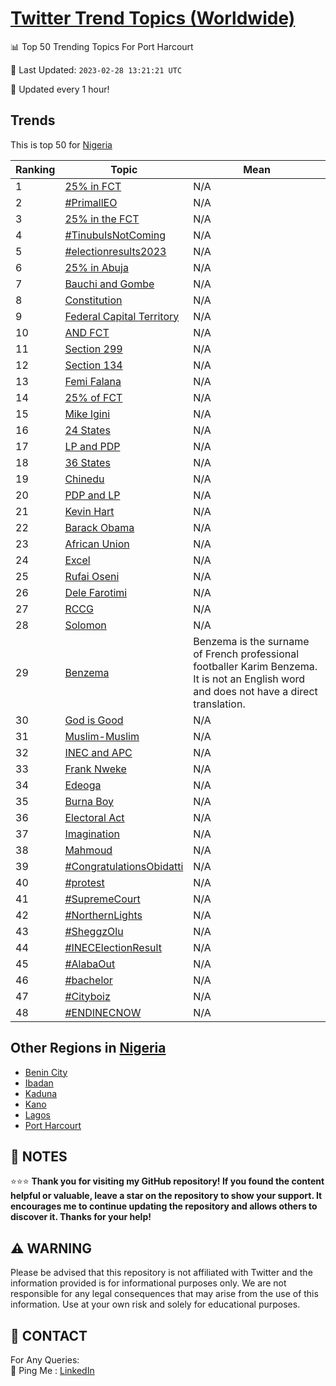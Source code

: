 [Twitter Trend Topics (Worldwide)](https://github.com/ErcinDedeoglu/Twitter-Trend-Topics)
==========


📊 Top 50 Trending Topics For Port Harcourt

📆 Last Updated: `2023-02-28 13:21:21 UTC`

🔧 Updated every 1 hour!


## Trends

This is top 50 for [Nigeria](</Nigeria>)

| Ranking | Topic | Mean |
| ------- | ------------ | ------------ |
| 1 | [25% in FCT](http://twitter.com/search?q=25%25+in+FCT) | N/A |
| 2 | [#PrimallEO](http://twitter.com/search?q=%23PrimallEO) | N/A |
| 3 | [25% in the FCT](http://twitter.com/search?q=25%25+in+the+FCT) | N/A |
| 4 | [#TinubuIsNotComing](http://twitter.com/search?q=%23TinubuIsNotComing) | N/A |
| 5 | [#electionresults2023](http://twitter.com/search?q=%23electionresults2023) | N/A |
| 6 | [25% in Abuja](http://twitter.com/search?q=25%25+in+Abuja) | N/A |
| 7 | [Bauchi and Gombe](http://twitter.com/search?q=Bauchi+and+Gombe) | N/A |
| 8 | [Constitution](http://twitter.com/search?q=Constitution) | N/A |
| 9 | [Federal Capital Territory](http://twitter.com/search?q=Federal+Capital+Territory) | N/A |
| 10 | [AND FCT](http://twitter.com/search?q=AND+FCT) | N/A |
| 11 | [Section 299](http://twitter.com/search?q=Section+299) | N/A |
| 12 | [Section 134](http://twitter.com/search?q=Section+134) | N/A |
| 13 | [Femi Falana](http://twitter.com/search?q=Femi+Falana) | N/A |
| 14 | [25% of FCT](http://twitter.com/search?q=25%25+of+FCT) | N/A |
| 15 | [Mike Igini](http://twitter.com/search?q=Mike+Igini) | N/A |
| 16 | [24 States](http://twitter.com/search?q=24+States) | N/A |
| 17 | [LP and PDP](http://twitter.com/search?q=LP+and+PDP) | N/A |
| 18 | [36 States](http://twitter.com/search?q=36+States) | N/A |
| 19 | [Chinedu](http://twitter.com/search?q=Chinedu) | N/A |
| 20 | [PDP and LP](http://twitter.com/search?q=PDP+and+LP) | N/A |
| 21 | [Kevin Hart](http://twitter.com/search?q=Kevin+Hart) | N/A |
| 22 | [Barack Obama](http://twitter.com/search?q=Barack+Obama) | N/A |
| 23 | [African Union](http://twitter.com/search?q=African+Union) | N/A |
| 24 | [Excel](http://twitter.com/search?q=Excel) | N/A |
| 25 | [Rufai Oseni](http://twitter.com/search?q=Rufai+Oseni) | N/A |
| 26 | [Dele Farotimi](http://twitter.com/search?q=Dele+Farotimi) | N/A |
| 27 | [RCCG](http://twitter.com/search?q=RCCG) | N/A |
| 28 | [Solomon](http://twitter.com/search?q=Solomon) | N/A |
| 29 | [Benzema](http://twitter.com/search?q=Benzema) | Benzema is the surname of French professional footballer Karim Benzema. It is not an English word and does not have a direct translation. |
| 30 | [God is Good](http://twitter.com/search?q=God+is+Good) | N/A |
| 31 | [Muslim-Muslim](http://twitter.com/search?q=Muslim-Muslim) | N/A |
| 32 | [INEC and APC](http://twitter.com/search?q=INEC+and+APC) | N/A |
| 33 | [Frank Nweke](http://twitter.com/search?q=Frank+Nweke) | N/A |
| 34 | [Edeoga](http://twitter.com/search?q=Edeoga) | N/A |
| 35 | [Burna Boy](http://twitter.com/search?q=Burna+Boy) | N/A |
| 36 | [Electoral Act](http://twitter.com/search?q=Electoral+Act) | N/A |
| 37 | [Imagination](http://twitter.com/search?q=Imagination) | N/A |
| 38 | [Mahmoud](http://twitter.com/search?q=Mahmoud) | N/A |
| 39 | [#CongratulationsObidatti](http://twitter.com/search?q=%23CongratulationsObidatti) | N/A |
| 40 | [#protest](http://twitter.com/search?q=%23protest) | N/A |
| 41 | [#SupremeCourt](http://twitter.com/search?q=%23SupremeCourt) | N/A |
| 42 | [#NorthernLights](http://twitter.com/search?q=%23NorthernLights) | N/A |
| 43 | [#SheggzOlu](http://twitter.com/search?q=%23SheggzOlu) | N/A |
| 44 | [#INECElectionResult](http://twitter.com/search?q=%23INECElectionResult) | N/A |
| 45 | [#AlabaOut](http://twitter.com/search?q=%23AlabaOut) | N/A |
| 46 | [#bachelor](http://twitter.com/search?q=%23bachelor) | N/A |
| 47 | [#Cityboiz](http://twitter.com/search?q=%23Cityboiz) | N/A |
| 48 | [#ENDINECNOW](http://twitter.com/search?q=%23ENDINECNOW) | N/A |



## Other Regions in [Nigeria](</Nigeria>)

* [Benin City](</Nigeria/Benin City.md>)
* [Ibadan](</Nigeria/Ibadan.md>)
* [Kaduna](</Nigeria/Kaduna.md>)
* [Kano](</Nigeria/Kano.md>)
* [Lagos](</Nigeria/Lagos.md>)
* [Port Harcourt](</Nigeria/Port Harcourt.md>)



## 📝 NOTES

⭐⭐⭐ **Thank you for visiting my GitHub repository! If you found the content helpful or valuable, leave a star on the repository to show your support. It encourages me to continue updating the repository and allows others to discover it. Thanks for your help!**


## ⚠️ WARNING

Please be advised that this repository is not affiliated with Twitter and the information provided is for informational purposes only. We are not responsible for any legal consequences that may arise from the use of this information. Use at your own risk and solely for educational purposes.


## 📨 CONTACT

 For Any Queries:  
            🏓 Ping Me : [LinkedIn](https://www.linkedin.com/in/ercindedeoglu/)
